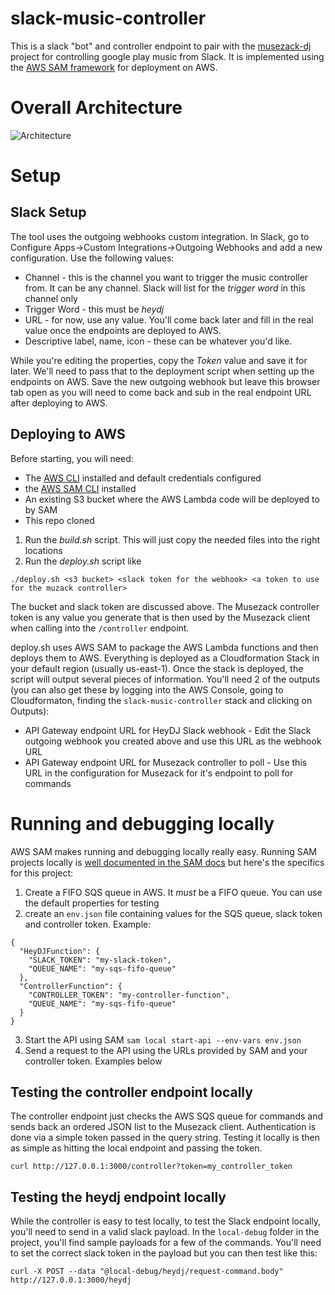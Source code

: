 # slack-music-controller
This is a slack "bot" and controller endpoint to pair with the [musezack-dj](https://github.com/miketypeguy/musezack-dj) project for controlling google play music from Slack.  It is implemented using the [AWS SAM framework](https://github.com/awslabs/serverless-application-model) for deployment on AWS.

# Overall Architecture
![Architecture](https://raw.githubusercontent.com/dnorth98/slack-music-controller/master/images/arch.png)

# Setup

## Slack Setup
The tool uses the outgoing webhooks custom integration.  In Slack, go to Configure Apps->Custom Integrations->Outgoing Webhooks and add a new configuration.  Use the following values:
* Channel - this is the channel you want to trigger the music controller from.  It can be any channel.  Slack will list for the *trigger word* in this channel only
* Trigger Word - this must be *heydj*
* URL - for now, use any value. You'll come back later and fill in the real value once the endpoints are deployed to AWS.
* Descriptive label, name, icon - these can be whatever you'd like.

While you're editing the properties, copy the *Token* value and save it for later.  We'll need to pass that to the deployment script when setting up the endpoints on AWS.  Save the new outgoing webhook but leave this browser tab open as you will need to come back and sub in the real endpoint URL after deploying to AWS.

## Deploying to AWS
Before starting, you will need:
* The [AWS CLI](https://aws.amazon.com/cli/) installed and default credentials configured
* the [AWS SAM CLI](https://github.com/awslabs/aws-sam-cli) installed
* An existing S3 bucket where the AWS Lambda code will be deployed to by SAM
* This repo cloned

1. Run the *build.sh* script.  This will just copy the needed files into the right locations
2. Run the *deploy.sh* script like

```
./deploy.sh <s3 bucket> <slack token for the webhook> <a token to use for the muzack controller>
```

The bucket and slack token are discussed above.  The Musezack controller token is any value you generate that is then used by the Musezack client when calling into the `/controller` endpoint.

deploy.sh uses AWS SAM to package the AWS Lambda functions and then deploys them to AWS.  Everything is deployed as a Cloudformation Stack in your default region (usually us-east-1).  Once the stack is deployed, the script will output several pieces of information.  You'll need 2 of the outputs (you can also get these by logging into the AWS Console, going to Cloudformaton, finding the `slack-music-controller` stack and clicking on Outputs):
* API Gateway endpoint URL for HeyDJ Slack webhook - Edit the Slack outgoing webhook you created above and use this URL as the webhook URL
* API Gateway endpoint URL for Musezack controller to poll - Use this URL in the configuration for Musezack for it's endpoint to poll for commands

# Running and debugging locally
AWS SAM makes running and debugging locally really easy.  Running SAM projects locally is [well documented in the SAM docs](https://docs.aws.amazon.com/serverless-application-model/latest/developerguide/serverless-quick-start.html) but here's the specifics for this project:

1. Create a FIFO SQS queue in AWS.  It *must* be a FIFO queue.  You can use the default properties for testing
2. create an `env.json` file containing values for the SQS queue, slack token and controller token.  Example:
```
{
  "HeyDJFunction": {
    "SLACK_TOKEN": "my-slack-token",
    "QUEUE_NAME": "my-sqs-fifo-queue"
  },
  "ControllerFunction": {
    "CONTROLLER_TOKEN": "my-controller-function",
    "QUEUE_NAME": "my-sqs-fifo-queue"
  }
}
```
3.  Start the API using SAM `sam local start-api --env-vars env.json`
4.  Send a request to the API using the URLs provided by SAM and your controller token.  Examples below

## Testing the controller endpoint locally
The controller endpoint just checks the AWS SQS queue for commands and sends back an ordered JSON list to the Musezack client.  Authentication is done via a simple token passed in the query string.  Testing it locally is then as simple as hitting the local endpoint and passing the token.
```
curl http://127.0.0.1:3000/controller?token=my_controller_token
```
## Testing the heydj endpoint locally
While the controller is easy to test locally, to test the Slack endpoint locally, you'll need to send in a valid slack payload.  In the `local-debug` folder in the project, you'll find sample payloads for a few of the commands.  You'll need to set the correct slack token in the payload but you can then test like this:
```
curl -X POST --data "@local-debug/heydj/request-command.body" http://127.0.0.1:3000/heydj
```
